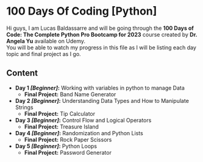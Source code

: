 # 100 Days Of Coding [Python]

Hi guys, I am Lucas Baldassarre and will be going through the **100 Days of Code: The Complete Python Pro Bootcamp for 2023** course created by **Dr. Angela Yu** available on Udemy. <br>
You will be able to watch my progress in this file as I will be listing each day topic and final project as I go.

## Content
- **Day 1 *[Beginner]*:** Working with variables in python to manage Data
    - **Final Project:** Band Name Generator
- **Day 2 *[Beginner]*:** Understanding Data Types and How to Manipulate Strings
    - **Final Project:** Tip Calculator
- **Day 3 *[Beginner]*:** Control Flow and Logical Operators
    - **Final Project:** Treasure Island
- **Day 4 *[Beginner]*:** Randomization and Python Lists
    - **Final Project:** Rock Paper Scissors
- **Day 5 *[Beginner]*:** Python Loops
    - **Final Project:** Password Generator